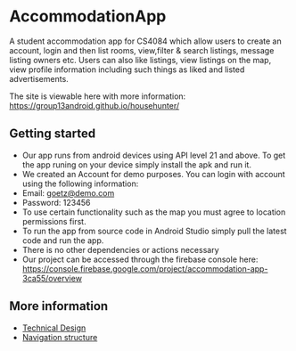 # AccommodationApp
A student accommodation app for CS4084 which allow users to create an account, login and then list rooms, view,filter & search listings, message listing owners etc. 
Users can also like listings, view listings on the map, view profile information including such things as liked and listed advertisements. 

The site is viewable here with more information: https://group13android.github.io/househunter/

## Getting started

* Our app runs from android devices using API level 21 and above. To get the app runing on your device simply install the apk and run it.
* We created an Account for demo purposes. You can login with account using the following information:
* Email: goetz@demo.com
* Password: 123456
* To use certain functionality such as the map you must agree to location permissions first.
* To run the app from source code in Android Studio simply pull the latest code and run the app. 
* There is no other dependencies or actions necessary
* Our project can be accessed through the firebase console here: https://console.firebase.google.com/project/accommodation-app-3ca55/overview

## More information

* [Technical Design](design.md)
* [Navigation structure](structure.md)

